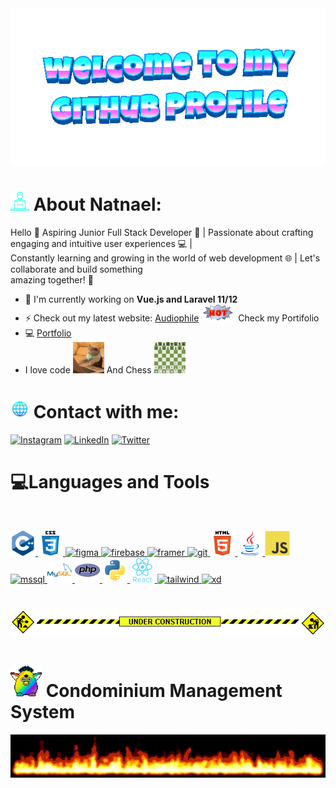 <div align="center">
	<img src="welcome-header.gif" alt="welcome to my github profile">
	<br>
</div>

# <img src="aboutc.png"  width="30px"/> About Natnael:
Hello 👋 Aspiring Junior Full Stack Developer 🚀 | Passionate about crafting engaging and intuitive user experiences 💻 |<br />
Constantly learning and growing in the world of web development 🌐 | Let's collaborate and build something <br /> amazing together! 🌟
- 💬 I'm currently working on **Vue.js and Laravel 11/12** 
- ⚡ Check out my latest website: <a href="https://audiophile-ecommerce-ebon.vercel.app/" target="_blank">Audiophile</a> <img src="hot.gif" /> Check my Portifolio
- 💻 <a href="http://natsfolio.vercel.app/" target="_blank">Portfolio</a>
- I love code  <img width="50px" src="cat-typing.gif" /> And Chess <img width="50px" src="chess.gif" />

# <img src="social.png"  width="30px"/> Contact with me: 
[![Instagram](https://img.shields.io/badge/Instagram-%23E4405F.svg?logo=Instagram&logoColor=white)](https://instagram.com/nathaniel_abebe) [![LinkedIn](https://img.shields.io/badge/LinkedIn-%230077B5.svg?logo=linkedin&logoColor=white)](https://linkedin.com/in/natnaelabebe) [![Twitter](https://img.shields.io/badge/Twitter-%231DA1F2.svg?logo=Twitter&logoColor=white)](https://twitter.com/Natnael163260)

#  💻Languages and Tools
<br />
<p align="left"> <a href="https://www.w3schools.com/cpp/" target="_blank" rel="noreferrer"> <img src="https://raw.githubusercontent.com/devicons/devicon/master/icons/cplusplus/cplusplus-original.svg" alt="cplusplus" width="40" height="40"/> </a> <a href="https://www.w3schools.com/css/" target="_blank" rel="noreferrer"> <img src="https://raw.githubusercontent.com/devicons/devicon/master/icons/css3/css3-original-wordmark.svg" alt="css3" width="40" height="40"/> </a> <a href="https://www.figma.com/" target="_blank" rel="noreferrer"> <img src="https://www.vectorlogo.zone/logos/figma/figma-icon.svg" alt="figma" width="40" height="40"/> </a> <a href="https://firebase.google.com/" target="_blank" rel="noreferrer"> <img src="https://www.vectorlogo.zone/logos/firebase/firebase-icon.svg" alt="firebase" width="40" height="40"/> </a> <a href="https://www.framer.com/" target="_blank" rel="noreferrer"> <img src="https://www.vectorlogo.zone/logos/framer/framer-icon.svg" alt="framer" width="40" height="40"/> </a> <a href="https://git-scm.com/" target="_blank" rel="noreferrer"> <img src="https://www.vectorlogo.zone/logos/git-scm/git-scm-icon.svg" alt="git" width="40" height="40"/> </a> <a href="https://www.w3.org/html/" target="_blank" rel="noreferrer"> <img src="https://raw.githubusercontent.com/devicons/devicon/master/icons/html5/html5-original-wordmark.svg" alt="html5" width="40" height="40"/> </a> <a href="https://www.java.com" target="_blank" rel="noreferrer"> <img src="https://raw.githubusercontent.com/devicons/devicon/master/icons/java/java-original.svg" alt="java" width="40" height="40"/> </a> <a href="https://developer.mozilla.org/en-US/docs/Web/JavaScript" target="_blank" rel="noreferrer"> <img src="https://raw.githubusercontent.com/devicons/devicon/master/icons/javascript/javascript-original.svg" alt="javascript" width="40" height="40"/> </a> <a href="https://www.microsoft.com/en-us/sql-server" target="_blank" rel="noreferrer"> <img src="https://www.svgrepo.com/show/303229/microsoft-sql-server-logo.svg" alt="mssql" width="40" height="40"/> </a> <a href="https://www.mysql.com/" target="_blank" rel="noreferrer"> <img src="https://raw.githubusercontent.com/devicons/devicon/master/icons/mysql/mysql-original-wordmark.svg" alt="mysql" width="40" height="40"/> </a> <a href="https://www.php.net" target="_blank" rel="noreferrer"> <img src="https://raw.githubusercontent.com/devicons/devicon/master/icons/php/php-original.svg" alt="php" width="40" height="40"/> </a> <a href="https://www.python.org" target="_blank" rel="noreferrer"> <img src="https://raw.githubusercontent.com/devicons/devicon/master/icons/python/python-original.svg" alt="python" width="40" height="40"/> </a> <a href="https://reactjs.org/" target="_blank" rel="noreferrer"> <img src="https://raw.githubusercontent.com/devicons/devicon/master/icons/react/react-original-wordmark.svg" alt="react" width="40" height="40"/> </a> <a href="https://tailwindcss.com/" target="_blank" rel="noreferrer"> <img src="https://www.vectorlogo.zone/logos/tailwindcss/tailwindcss-icon.svg" alt="tailwind" width="40" height="40"/> </a> <a href="https://www.adobe.com/products/xd.html" target="_blank" rel="noreferrer"> <img src="https://cdn.worldvectorlogo.com/logos/adobe-xd.svg" alt="xd" width="40" height="40"/> </a> </p>

# <img src="under-construction.gif" /> 
# <img src="party-furby.gif" width="50"/> Condominium Management System
<img src="flames.gif" />
